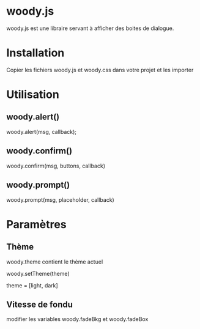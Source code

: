 # woody.js

woody.js est une libraire servant à afficher des boites de dialogue.

# Installation

Copier les fichiers woody.js et woody.css dans votre projet et les importer

# Utilisation

## woody.alert()

woody.alert(msg, callback);

## woody.confirm()

woody.confirm(msg, buttons, callback)

## woody.prompt() 

woody.prompt(msg, placeholder, callback)

# Paramètres

## Thème 

woody.theme contient le thème actuel

woody.setTheme(theme)

theme = [light, dark]

## Vitesse de fondu

modifier les variables woody.fadeBkg et woody.fadeBox
